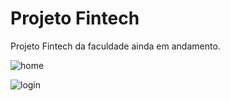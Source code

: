 # Projeto Fintech
Projeto Fintech da faculdade ainda em andamento.

![home](https://user-images.githubusercontent.com/89804906/222151023-8f3d19ca-1246-4aa0-9178-d273c8852e14.png)

![login](https://user-images.githubusercontent.com/89804906/222151029-767f1ae4-48b3-4f73-a1cc-9ca74b8e3059.png)
